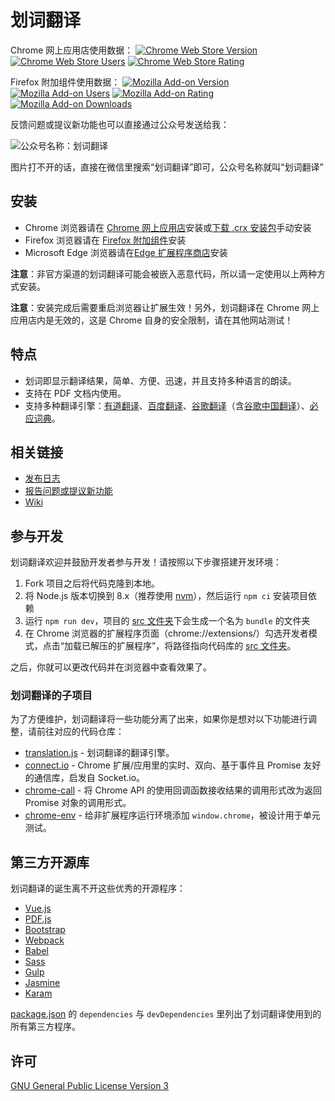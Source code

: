 # 划词翻译

Chrome 网上应用店使用数据：
[![Chrome Web Store Version](https://img.shields.io/chrome-web-store/v/ikhdkkncnoglghljlkmcimlnlhkeamad.svg?style=flat-square&label=Chrome%20Web%20Store)](https://chrome.google.com/webstore/detail/ikhdkkncnoglghljlkmcimlnlhkeamad)
[![Chrome Web Store Users](https://img.shields.io/chrome-web-store/d/ikhdkkncnoglghljlkmcimlnlhkeamad.svg?style=flat-square&label=Users)](https://chrome.google.com/webstore/detail/ikhdkkncnoglghljlkmcimlnlhkeamad)
[![Chrome Web Store Rating](https://img.shields.io/chrome-web-store/rating/ikhdkkncnoglghljlkmcimlnlhkeamad.svg?style=flat-square&label=Rating)](https://chrome.google.com/webstore/detail/ikhdkkncnoglghljlkmcimlnlhkeamad)

Firefox 附加组件使用数据：
[![Mozilla Add-on Version](https://img.shields.io/amo/v/hcfy?style=flat-square&label=Mozilla%20Add-on)](https://addons.mozilla.org/zh-CN/firefox/addon/hcfy/)
[![Mozilla Add-on Users](https://img.shields.io/amo/users/hcfy?style=flat-square&label=Users)](https://addons.mozilla.org/zh-CN/firefox/addon/hcfy/)
[![Mozilla Add-on Rating](https://img.shields.io/amo/rating/hcfy?style=flat-square&label=Rating)](https://addons.mozilla.org/zh-CN/firefox/addon/hcfy/)
[![Mozilla Add-on Downloads](https://img.shields.io/amo/dw/hcfy?style=flat-square&label=Downloads)](https://addons.mozilla.org/zh-CN/firefox/addon/hcfy/)

反馈问题或提议新功能也可以直接通过公众号发送给我：

![公众号名称：划词翻译](https://user-images.githubusercontent.com/5035625/77947483-8fe6a480-72f6-11ea-8318-5d89bf49c460.png)

图片打不开的话，直接在微信里搜索“划词翻译”即可，公众号名称就叫“划词翻译”

## 安装

 - Chrome 浏览器请在 [Chrome 网上应用店](https://chrome.google.com/webstore/detail/ikhdkkncnoglghljlkmcimlnlhkeamad)安装或[下载 .crx 安装包](https://github.com/Selection-Translator/crx-selection-translate/releases/latest)手动安装
 - Firefox 浏览器请在 [Firefox 附加组件](https://addons.mozilla.org/zh-CN/firefox/addon/hcfy/)安装
 - Microsoft Edge 浏览器请在[Edge 扩展程序商店](https://microsoftedge.microsoft.com/addons/detail/oikmahiipjniocckomdccmplodldodja)安装

**注意**：非官方渠道的划词翻译可能会被嵌入恶意代码，所以请一定使用以上两种方式安装。

**注意**：安装完成后需要重启浏览器让扩展生效！另外，划词翻译在 Chrome 网上应用店内是无效的，这是 Chrome 自身的安全限制，请在其他网站测试！

## 特点

 - 划词即显示翻译结果，简单、方便、迅速，并且支持多种语言的朗读。
 - 支持在 PDF 文档内使用。
 - 支持多种翻译引擎：[有道翻译](http://fanyi.youdao.com/)、[百度翻译](http://fanyi.baidu.com/)、[谷歌翻译](https://translate.google.com/)（含[谷歌中国翻译](http://translate.google.cn/)）、[必应词典](http://cn.bing.com/dict/)。

## 相关链接

 + [发布日志](https://github.com/Selection-Translator/crx-selection-translate/releases)
 + [报告问题或提议新功能](https://github.com/Selection-Translator/crx-selection-translate/issues/new)
 + [Wiki](https://github.com/Selection-Translator/crx-selection-translate/wiki)

## 参与开发

划词翻译欢迎并鼓励开发者参与开发！请按照以下步骤搭建开发环境：

 1. Fork 项目之后将代码克隆到本地。
 2. 将 Node.js 版本切换到 8.x（推荐使用 [nvm](https://github.com/nvm-sh/nvm)），然后运行 `npm ci` 安装项目依赖
 3. 运行 `npm run dev`，项目的 [src 文件夹](https://github.com/Selection-Translator/crx-selection-translate/tree/master/src)下会生成一个名为 `bundle` 的文件夹
 4. 在 Chrome 浏览器的扩展程序页面（chrome://extensions/）勾选开发者模式，点击“加载已解压的扩展程序”，将路径指向代码库的 [src 文件夹](https://github.com/Selection-Translator/crx-selection-translate/tree/master/src)。

之后，你就可以更改代码并在浏览器中查看效果了。

### 划词翻译的子项目

为了方便维护，划词翻译将一些功能分离了出来，如果你是想对以下功能进行调整，请前往对应的代码仓库：

 + [translation.js](https://github.com/Selection-Translator/translation.js) - 划词翻译的翻译引擎。
 + [connect.io](https://github.com/Selection-Translator/connect.io) - Chrome 扩展/应用里的实时、双向、基于事件且 Promise 友好的通信库，启发自 Socket.io。
 + [chrome-call](https://github.com/Selection-Translator/chrome-call) - 将 Chrome API 的使用回调函数接收结果的调用形式改为返回 Promise 对象的调用形式。
 + [chrome-env](https://github.com/Selection-Translator/chrome-env) - 给非扩展程序运行环境添加 `window.chrome`，被设计用于单元测试。

## 第三方开源库

划词翻译的诞生离不开这些优秀的开源程序：

 - [Vue.js](http://vuejs.org/)
 - [PDF.js](https://mozilla.github.io/pdf.js/)
 - [Bootstrap](http://getbootstrap.com/)
 - [Webpack](http://webpack.github.io/)
 - [Babel](http://babeljs.io/)
 - [Sass](http://sass-lang.com/)
 - [Gulp](http://gulpjs.com/)
 - [Jasmine](http://jasmine.github.io/)
 - [Karam](https://karma-runner.github.io/)

[package.json](https://github.com/Selection-Translator/crx-selection-translate/blob/master/package.json) 的 `dependencies` 与 `devDependencies` 里列出了划词翻译使用到的所有第三方程序。

## 许可

[GNU General Public License Version 3](https://www.gnu.org/licenses/gpl.html)
